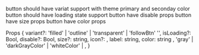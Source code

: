button should have variat support with theme primary and seconday color
button should have loading state support
button have disable props
button have size props
button have color props 

Props {
    variant?: 'filled' | 'outline' | 'transparent' | 'followBtn' '',
    isLoading?: Bool,
    disable?: Bool,
    size?: string,
    icon?: <Icon />,
    label: string,
    color: string , 'gray' | 'darkGrayColor' | 'whiteColor' | ,
}